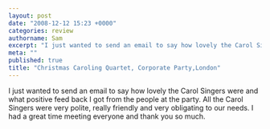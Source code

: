 ```yaml
---
layout: post
date: "2008-12-12 15:23 +0000"
categories: review
authorname: Sam
excerpt: "I just wanted to send an email to say how lovely the Carol Singers were and what positive feed back I got from the people at the party. All the Carol Singers were very polite, really friendly and very obligating to our needs"
meta: ""
published: true
title: "Christmas Caroling Quartet, Corporate Party,London"
---
```


I just wanted to send an email to say how lovely the Carol Singers were and what positive feed back I got from the people at the party. All the Carol Singers were very polite, really friendly and very obligating to our needs. I had a great time meeting everyone and thank you so much.
